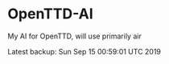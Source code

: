 # OpenTTD-AI
My AI for OpenTTD, will use primarily air

Latest backup: Sun Sep 15 00:59:01 UTC 2019
